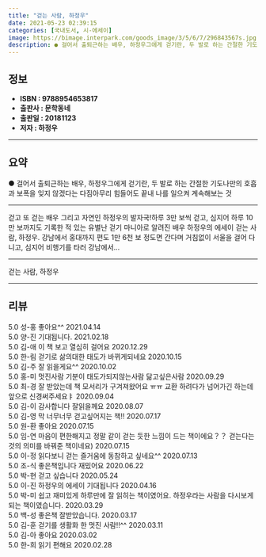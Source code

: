 ```yaml
---
title: "걷는 사람, 하정우"
date: 2021-05-23 02:39:15
categories: [국내도서, 시-에세이]
image: https://bimage.interpark.com/goods_image/3/5/6/7/296843567s.jpg
description: ● 걸어서 출퇴근하는 배우, 하정우그에게 걷기란, 두 발로 하는 간절한 기도나만의 호흡과 보폭을 잊지 않겠다는 다짐아무리 힘들어도 끝내 나를 일으켜 계속해보는 것
---
```


## **정보**

- **ISBN : 9788954653817**
- **출판사 : 문학동네**
- **출판일 : 20181123**
- **저자 : 하정우**

------



## **요약**

●  걸어서 출퇴근하는 배우, 하정우그에게 걷기란, 두 발로 하는 간절한 기도나만의 호흡과 보폭을 잊지 않겠다는 다짐아무리 힘들어도 끝내 나를 일으켜 계속해보는 것

------

걷고 또 걷는 배우 그리고 자연인 하정우의 발자국!하루 3만 보씩 걷고, 심지어 하루 10만 보까지도 기록한 적 있는 유별난 걷기 마니아로 알려진 배우 하정우의 에세이 걷는 사람, 하정우. 강남에서 홍대까지 편도 1만 6천 보 정도면 간다며 거침없이 서울을 걸어 다니고, 심지어 비행기를 타러 강남에서... 

------


걷는 사람, 하정우 

------


## **리뷰** 

5.0 성-홍 좋아요^^ 2021.04.14 <br/>5.0 양-진 기대됩니다. 2021.02.18 <br/>5.0 김-애 이 책 보고 열심히 걸어요 2020.12.29 <br/>5.0 한-림 걷기로 삶의대한 태도가 바뀌게되네요 2020.10.15 <br/>5.0 김-주 잘 읽을게요^^ 2020.10.02 <br/>5.0 홍-미 멋진사람 
기분이 태도가되지않는사람 
닮고싶은사람 2020.09.29 <br/>5.0 최-경 잘 받았는데 책 모서리가 구겨져왔어요 ㅠㅠ 교환 하려다가 넘어가긴 하는데 앞으로 신경써주세요ㅑ 2020.09.04 <br/>5.0 김-이 감사합니다 잘읽을께요 2020.08.07 <br/>5.0 김-영 막 너무너무 걷고싶어지는 책!! 2020.07.17 <br/>5.0 원-환 좋아요 2020.07.15 <br/>5.0 임-연 마음이 편한해지고 정말 같이 걷는 듯한 느낌이 드는 책이에요？？ 걷는다는 것의 의미를 바꿔준 책이네요) 2020.07.15 <br/>5.0 이-정 읽다보니 걷는 즐거움에 동참하고 싶네요^^ 2020.07.13 <br/>5.0 조-식 좋은책입니다 재밌어요 2020.06.22 <br/>5.0 박-현 걷고 싶습니다 2020.05.24 <br/>5.0 이-진 하정우의 에세이 기대됩니다 2020.04.16 <br/>5.0 박-미 쉽고 재미있게 하루만에 잘 읽히는 책이였어요.
하정우라는 사람을 다시보게되는 책이였습니다. 2020.03.29 <br/>5.0 백-성 좋은책 잘받았습니다. 2020.03.17 <br/>5.0 김-훈 걷기를 생활화 한 멋진 사람!!^^ 2020.03.11 <br/>5.0 김-아 좋아요  2020.03.02 <br/>5.0 한-희 읽기 편해요 2020.02.28 <br/>